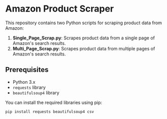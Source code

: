 # Amazon Product Scraper

This repository contains two Python scripts for scraping product data from Amazon:

1. **Single_Page_Scrap.py**: Scrapes product data from a single page of Amazon's search results.
2. **Multi_Page_Scrap.py**: Scrapes product data from multiple pages of Amazon's search results.

## Prerequisites

- Python 3.x
- `requests` library
- `beautifulsoup4` library

You can install the required libraries using pip:

```bash
pip install requests beautifulsoup4 csv
